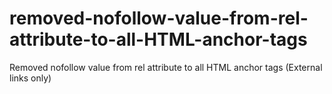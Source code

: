 # removed-nofollow-value-from-rel-attribute-to-all-HTML-anchor-tags
Removed nofollow value from rel attribute to all HTML anchor tags (External links only)
